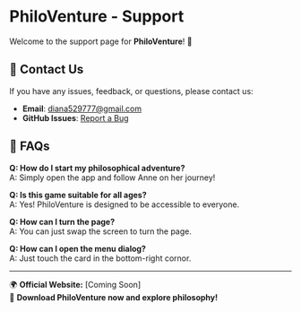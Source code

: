 # PhiloVenture - Support  

Welcome to the support page for **PhiloVenture**! 🚀  

## 📌 Contact Us  
If you have any issues, feedback, or questions, please contact us:  
- **Email**: diana529777@gmail.com  
- **GitHub Issues**: [Report a Bug](https://github.com/yourusername/PhiloVenture-Support/issues)  

## 📖 FAQs  
**Q: How do I start my philosophical adventure?**  
A: Simply open the app and follow Anne on her journey!  

**Q: Is this game suitable for all ages?**  
A: Yes! PhiloVenture is designed to be accessible to everyone.  

**Q: How can I turn the page?**  
A: You can just swap the screen to turn the page.  

**Q: How can I open the menu dialog?**  
A: Just touch the card  in the bottom-right cornor.  

---
🌍 **Official Website:** [Coming Soon]  
📲 **Download PhiloVenture now and explore philosophy!**  
